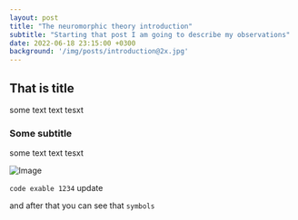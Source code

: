 ```yaml
---
layout: post
title: "The neuromorphic theory introduction"
subtitle: "Starting that post I am going to describe my observations"
date: 2022-06-18 23:15:00 +0300
background: '/img/posts/introduction@2x.jpg'
---
```


## That is title
some text text tesxt 

### Some subtitle 
some text text tesxt 

![Image](/img/obstract_1.jpg)

``
code exable 1234
``
update

and after that you can see that `symbols`